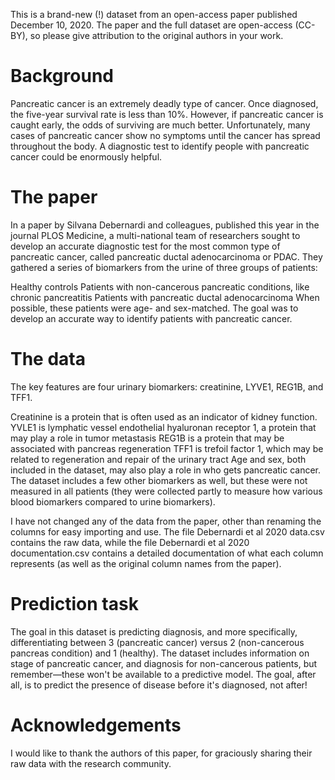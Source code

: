 This is a brand-new (!) dataset from an open-access paper published December 10, 2020. The paper and the full dataset are open-access (CC-BY), so please give attribution to the original authors in your work.

# Background
Pancreatic cancer is an extremely deadly type of cancer. Once diagnosed, the five-year survival rate is less than 10%. However, if pancreatic cancer is caught early, the odds of surviving are much better. Unfortunately, many cases of pancreatic cancer show no symptoms until the cancer has spread throughout the body. A diagnostic test to identify people with pancreatic cancer could be enormously helpful.

# The paper
In a paper by Silvana Debernardi and colleagues, published this year in the journal PLOS Medicine, a multi-national team of researchers sought to develop an accurate diagnostic test for the most common type of pancreatic cancer, called pancreatic ductal adenocarcinoma or PDAC. They gathered a series of biomarkers from the urine of three groups of patients:

Healthy controls
Patients with non-cancerous pancreatic conditions, like chronic pancreatitis
Patients with pancreatic ductal adenocarcinoma
When possible, these patients were age- and sex-matched. The goal was to develop an accurate way to identify patients with pancreatic cancer.

# The data
The key features are four urinary biomarkers: creatinine, LYVE1, REG1B, and TFF1.

Creatinine is a protein that is often used as an indicator of kidney function.
YVLE1 is lymphatic vessel endothelial hyaluronan receptor 1, a protein that may play a role in tumor metastasis
REG1B is a protein that may be associated with pancreas regeneration
TFF1 is trefoil factor 1, which may be related to regeneration and repair of the urinary tract
Age and sex, both included in the dataset, may also play a role in who gets pancreatic cancer. The dataset includes a few other biomarkers as well, but these were not measured in all patients (they were collected partly to measure how various blood biomarkers compared to urine biomarkers).

I have not changed any of the data from the paper, other than renaming the columns for easy importing and use. The file Debernardi et al 2020 data.csv contains the raw data, while the file Debernardi et al 2020 documentation.csv contains a detailed documentation of what each column represents (as well as the original column names from the paper).

# Prediction task
The goal in this dataset is predicting diagnosis, and more specifically, differentiating between 3 (pancreatic cancer) versus 2 (non-cancerous pancreas condition) and 1 (healthy). The dataset includes information on stage of pancreatic cancer, and diagnosis for non-cancerous patients, but remember—these won't be available to a predictive model. The goal, after all, is to predict the presence of disease before it's diagnosed, not after!

# Acknowledgements
I would like to thank the authors of this paper, for graciously sharing their raw data with the research community.
